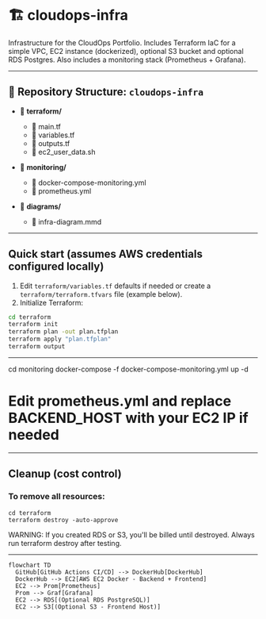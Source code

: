 # 🏗️ cloudops-infra

Infrastructure for the CloudOps Portfolio. Includes Terraform IaC for a simple VPC, EC2 instance (dockerized), optional S3 bucket and optional RDS Postgres. Also includes a monitoring stack (Prometheus + Grafana).

---

## 📂 Repository Structure: `cloudops-infra`

- 📁 **terraform/**
  - 📄 main.tf
  - 📄 variables.tf
  - 📄 outputs.tf
  - 📄 ec2_user_data.sh

- 📁 **monitoring/**
  - 📄 docker-compose-monitoring.yml
  - 📄 prometheus.yml

- 📁 **diagrams/**
  - 📄 infra-diagram.mmd


---

## Quick start (assumes AWS credentials configured locally)

1. Edit `terraform/variables.tf` defaults if needed or create a `terraform/terraform.tfvars` file (example below).
2. Initialize Terraform:
```bash
cd terraform
terraform init
terraform plan -out plan.tfplan
terraform apply "plan.tfplan"
terraform output
```
---

cd monitoring
docker-compose -f docker-compose-monitoring.yml up -d
# Edit prometheus.yml and replace BACKEND_HOST with your EC2 IP if needed

---

## Cleanup (cost control)

### To remove all resources:
```
cd terraform
terraform destroy -auto-approve
```

WARNING: If you created RDS or S3, you'll be billed until destroyed. Always run terraform destroy after testing.

---
```mermaid
flowchart TD
  GitHub[GitHub Actions CI/CD] --> DockerHub[DockerHub]
  DockerHub --> EC2[AWS EC2 Docker - Backend + Frontend]
  EC2 --> Prom[Prometheus]
  Prom --> Graf[Grafana]
  EC2 --> RDS[(Optional RDS PostgreSQL)]
  EC2 --> S3[(Optional S3 - Frontend Host)]
```